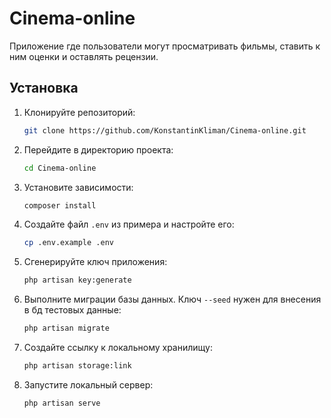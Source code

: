 # Cinema-online

Приложение где пользователи могут просматривать фильмы, ставить к ним оценки и оставлять рецензии.

## Установка

1. Клонируйте репозиторий:
    ```bash
    git clone https://github.com/KonstantinKliman/Cinema-online.git
    ```

2. Перейдите в директорию проекта:
    ```bash
    cd Cinema-online
    ```

3. Установите зависимости:
    ```bash
    composer install
    ```

4. Создайте файл `.env` из примера и настройте его:
    ```bash
    cp .env.example .env
    ```

5. Сгенерируйте ключ приложения:
    ```bash
    php artisan key:generate
    ```

6. Выполните миграции базы данных. Ключ `--seed` нужен для внесения в бд тестовых данные:
    ```bash
    php artisan migrate
    ```
   
7. Создайте ссылку к локальному хранилищу:
    ```bash
    php artisan storage:link
    ```

8. Запустите локальный сервер:
    ```bash
    php artisan serve
    ```
